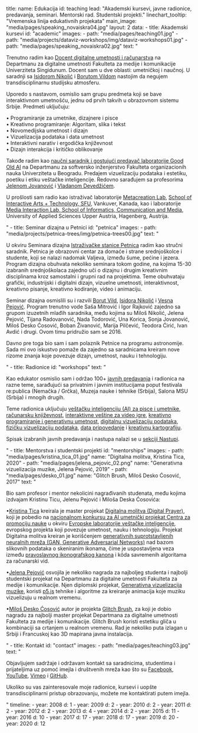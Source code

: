 title: 
    name: Edukacija
id: teaching
lead: "Akademski kursevi, javne radionice, predavanja, seminari. Mentorski rad. Studentski projekti."
linechart_tooltip: "Vremenska linija edukativnih projekata"
main_image: "media/pages/speaking_novaiskra04.jpg"
layout: 2
data:
    - title: Akademski kursevi
      id: "academic"
      images: 
        - path: "media/pages/teaching01.jpg"
        - path: "media/projects/dataviz-workshops/img/dataviz-workshops01.jpg"
        - path: "media/pages/speaking_novaiskra02.jpg"
      text: "<p>Trenutno radim kao <a href='https://fmk.singidunum.ac.rs/profesori/uros-krcadinac/' target='_blank'>Docent digitalne umetnosti i računarstva</a> na Departmanu za digitalne umetnosti Fakulteta za medije i komunikacije Univerziteta Singidunum. Docent sam u dve oblasti: umetničkoj i naučnoj. U saradnji sa <a href='https://fmk.singidunum.ac.rs/profesori/isidora-nikolic/' target='_blank'>Isidorom Nikolić</a> i <a href='https://fmk.singidunum.ac.rs/profesori/borut-vild/' target='_blank'>Borutom Vildom</a> nastojim da negujem transdisciplinarnu studijsku atmosferu.</p> 
<p>Uporedo s nastavom, osmislio sam grupu predmeta koji se bave interaktivnom umetnošću, jednu od prvih takvih u obrazovnom sistemu Srbije. Predmeti uključuju:</p>
<p><span class='italic-style'>
<span class='bullet-padding'>•</span> Programiranje za umetnike, dizajnere i pisce<br>
<span class='bullet-padding'>•</span> Kreativno programiranje: Algoritam, slika i tekst<br>
<span class='bullet-padding'>•</span> Novomedijska umetnost i dizajn<br>
<span class='bullet-padding'>•</span> Vizuelizacija podataka i data umetnost<br>
<span class='bullet-padding'>•</span> Interaktivni narativ i ergodička književnost<br>
<span class='bullet-padding'>•</span> Dizajn interakcija i kritičko oblikovanje</span></p>
<p>Takođe radim kao <a href='http://goodoldai.org/' target='_blank'>naučni saradnik i gostujući predavač laboratorije Good Old AI</a> na Departmanu za softversko inženjerstvo Fakulteta organizacionih nauka Univerziteta u Beogradu. Predajem vizuelizaciju podataka i estetiku, poetiku i etiku veštačke inteligencije. Redovno sarađujem sa profesorima <a href='https://jelenajovanovic.net/' target='_blank'>Jelenom Jovanović</a> i <a href='http://devedzic.fon.bg.ac.rs/' target='_blank'>Vladanom Devedžićem</a>.</p>
<p>U prošlosti sam radio kao istraživač laboratorije <a href='http://metacreation.net/' target='_blank'>Metacreation Lab</a>, <a href='http://www.sfu.ca/siat.html' target='_blank'>School of Interactive Arts + Technology, SFU</a>, Vankuver, Kanada, kao i laboratorije <a href='http://mi-lab.org/' target='_blank'>Media Interaction Lab,  School of Informatics, Communication and Media</a>, University of Applied Sciences Upper Austria, Hagenberg, Austrija.</p>" 
    - title: Seminar dizajna u Petnici
      id: "petnica"
      images: 
        - path: "media/projects/petnica-trees/img/petnica-trees00.jpg"
      text: "<p>U okviru Seminara dizajna <a href='http://petnica.rs/' target='_blank'>Istraživačke stanice Petnica</a> radim kao stručni saradnik. Petnica je obrazovni centar za domaće i strane srednjoškolce i studente, koji se nalazi nadomak Valjeva, između šume, pećine i jezera. Program dizajna obuhvata nekoliko seminara tokom godine, na kojima 15-30 izabranih srednjoškolaca zajedno uči o dizajnu i drugim kreativnim disciplinama kroz samostalni i grupni rad na projektima. Teme obuhvataju grafički, industrijski i digitalni dizajn, vizuelne umetnosti, interaktivnost, kreativno pisanje, kreativno kodiranje, video i animaciju.</p>
<p>Seminar dizajna osmislili su i razvili <a href='https://www.designed.rs/intervju/borut_vild' target='_blank'>Borut Vild</a>, <a href='https://www.designed.rs/intervju/isidora_nikolic' target='_blank'>Isidora Nikolić</a> i <a href='https://www.fsu.edu.rs/en/professor-vesna-pejovic/' target='_blank'>Vesna Pejović</a>. Program trenutno vode Saša Mitrović i Igor Rajković zajedno sa grupom izuzetnih mlađih saradnika, među kojima su Miloš Nikolić, Jelena Pejović, Tijana Radovanović, Nada Todorović, Una Korica, Sonja Jovanović, Miloš Desko Ćosović, Boban Živanović, Marija Pilčević, Teodora Ćirić, Ivan Avdić i drugi. Ovom timu pridružio sam se 2016.</p>
<p>Davno pre toga bio sam i sam polaznik Petnice na programu astronomije. Sada mi ovo iskustvo pomaže da zajedno sa saradnicama kreiram nove rizome znanja koje povezuje dizajn, umetnost, nauku i tehnologiju.</p>"
    - title: Radionice
      id: "workshops"
      text: "<p>Kao edukator osmislio sam i održao 100+ <a href='/rad/nastupi/'>javnih predavanja</a> i radionica na razne teme, sarađujući sa privatnim i javnim institucijama poput festivala re:publica (Nemačka / Grčka), Muzeja nauke i tehnike (Srbija), Salona MSU (Srbija) i mnogih drugih.</p>
<p>Teme radionica uključuju <a href='/rad/projekti/ai-art-workshops/'>veštačku inteligenciju (AI) za pisce i umetnike</a>, <a href='/rad/projekti/optimized-poetry'>računarsku književnost</a>, <a href='/rad/projekti/gamejam/'>interaktivne veštine za video igre</a>, <a href='/rad/projekti/gen-art-workshops/'>kreativno programiranje i generativnu umetnost</a>, <a href='/rad/projekti/dataviz-workshops/'>digitalnu vizuelizaciju podataka</a>, <a href='/rad/projekti/physical-dataviz-workshops/'>fizičku vizuelizaciju podataka</a>, <a href='/rad/projekti/data-storytelling-workshops/'>data pripovedanje</a> i <a href='/rad/projekti/kis-kafanas/'>kreativnu kartografiju</a>.</p>
<p>Spisak izabranih javnih predavanja i nastupa nalazi se u <a href='/rad/nastupi/'>sekciji Nastupi</a>.</p>"
    - title: Mentorstva i studentski projekti
      id: "mentorships"
      images: 
        - path: "media/pages/kristina_tica_01.jpg"
          name: "<span class='italic-style'>Digitalna molitva</span>, Kristina Tica, 2020"
        - path: "media/pages/jelena_pejovic_02.png"
          name: "<span class='italic-style'>Generativna vizuelizacija muzike</span>, Jelena Pejović, 2019"
        - path: "media/pages/desko_01.jpg"
          name: "<span class='italic-style'>Glitch Brush</span>, Miloš Desko Ćosović, 2017"
      text: "<p>Bio sam profesor i mentor nekolicini nagrađivanih studenata, među kojima izdvajam Kristinu Ticu, Jelenu Pejović i Miloša Deska Ćosovića:</p>
<p><span class='bullet-padding'>•</span><a href='https://ticakristina.com/' target='_blank'>Kristina Tica</a> kreirala je master projekat <span class='italic-style'><a href='https://ticakristina.com/Digital-Prayer' target='_blank'>Digitalna molitva (Digital Prayer)</a></span>, koji je pobedio na <a href='http://www.seecult.org/konkurs/poziv-za-ucesce-u-projektu-evropska-laboratorija-vestacke-inteligencije' target='_blank'>nacionalnom konkursu za AI umetnički projekat Centra za promociju nauke</a> u okviru <a href='https://ars.electronica.art/ailab/en/' target='_blank'>Evropske laboratorije veštačke inteligencije</a>, evropskog projekta koji povezuje umetnost, nauku i tehnologiju. Projekat <span class='italic-style'>Digitalna molitva</span> kreiran je korišćenjem <a href='https://en.wikipedia.org/wiki/Generative_adversarial_network' target='_blank'>generativnih suprotstavljenih neuralnih mreža (GAN, Generative Adversarial Networks)</a> nad bazom slikovnih podataka o skeniranim ikonama, čime je uspostavljena veza između <a href='https://en.wikipedia.org/wiki/Icon' target='_blank'>pravoslavnog ikonografskog kanona</a> i kôda savremenih algoritama za računarski vid.</p>
<p><span class='bullet-padding'>•</span><a href='https://www.instagram.com/sunflower0306/?hl=en' target='_blank'>Jelena Pejović</a> osvojila je nekoliko nagrada za najboljeg studenta i najbolji studentski projekat na Departmanu za digitalne umetnosti Fakulteta za medije i komunikacije. Njen diplomski projekat, <span class='italic-style'><a href='https://www.instagram.com/p/BrgPt37gOTX/' target='_blank'>Generativna vizuelizacija muzike</a></span>, koristi <a href='https://p5js.org/' target='_blank'>p5.js</a> tehnike i algoritme za kreiranje animacija koje muziku vizuelizuju u realnom vremenu.</p> 
<p><span class='bullet-padding'>•</span><a href='http://lakrc.com/' target='_blank'>Miloš Desko Ćosović</a> autor je projekta <span class='italic-style'><a href='https://www.amicentre.biz/residence-de-Milos-Cosovic-Desko.html?lang=fr' target='_blank'>Glitch Brush</a></span>, za koji je dobio nagradu za najbolji master projekat Departmana za digitalne umetnosti Fakulteta za medije i komunikacije. Glitch Brush koristi estetiku gliča u kombinaciji sa crtanjem u realnom vremenu. Rad je nekoliko puta izlagan u Srbiji i Francuskoj kao 3D mapirana javna instalacija.</p>"
    - title: Kontakt
      id: "contact"
      images: 
        - path: "media/pages/teaching03.jpg"
      text: "<p>Objavljujem sadržaje i održavam kontakt sa saradnicima, studentima i prijateljima uz pomoć imejla i društvenih mreža kao što su <a href='https://www.facebook.com/uros.krcadinac' target='_blank'>Facebook</a>, <a href='https://www.youtube.com/user/uroskrcadinac' target='_blank'>YouTube</a>, <a href='https://vimeo.com/user11041734' target='_blank'>Vimeo</a> i <a href='https://github.com/parthenocissus' target='_blank'>GitHub</a>.</p>
<p>Ukoliko su vas zainteresovale moje radionice, kursevi i uopšte transdisciplinarni pristup obrazovanju, možete me kontaktirati putem imejla.</p>"
timeline:
    - year: 2008
      d: 1
    - year: 2009
      d: 2
    - year: 2010
      d: 2
    - year: 2011
      d: 2
    - year: 2012
      d: 2
    - year: 2013
      d: 4
    - year: 2014
      d: 2
    - year: 2015
      d: 11
    - year: 2016
      d: 10
    - year: 2017
      d: 17
    - year: 2018
      d: 17
    - year: 2019
      d: 20
    - year: 2020
      d: 12